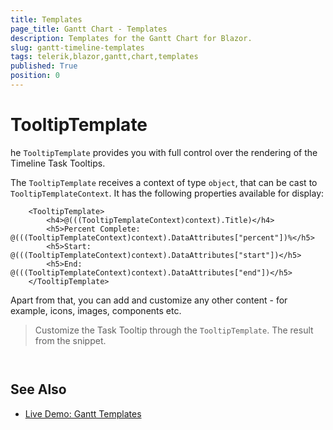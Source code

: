 ```yaml
---
title: Templates
page_title: Gantt Chart - Templates
description: Templates for the Gantt Chart for Blazor.
slug: gantt-timeline-templates
tags: telerik,blazor,gantt,chart,templates
published: True
position: 0
---
```


# TooltipTemplate

he `TooltipTemplate` provides you with full control over the rendering of the Timeline Task Tooltips.

The `TooltipTemplate` receives a context of type `object`, that can be cast to `TooltipTemplateContext`. It has the following properties available for display:

````CSHTML
    <TooltipTemplate>
        <h4>@(((TooltipTemplateContext)context).Title)</h4>
        <h5>Percent Complete: @(((TooltipTemplateContext)context).DataAttributes["percent"])%</h5>
        <h5>Start: @(((TooltipTemplateContext)context).DataAttributes["start"])</h5>
        <h5>End: @(((TooltipTemplateContext)context).DataAttributes["end"])</h5>
    </TooltipTemplate>
````

Apart from that, you can add and customize any other content - for example, icons, images, components etc.

>Customize the Task Tooltip through the `TooltipTemplate`. The result from the snippet.

````CSTHML


````

## See Also

  * [Live Demo: Gantt Templates](https://demos.telerik.com/blazor-ui/gantt/templates)